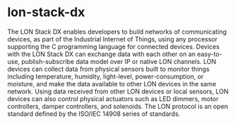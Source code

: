# lon-stack-dx
The LON Stack DX enables developers to build networks of communicating devices, as part of the Industrial Internet of Things, using any processor supporting the C programming language for connected devices. Devices with the LON Stack DX can exchange data with each other on an easy-to-use, publish-subscribe data model over IP or native LON channels. LON devices can collect data from physical sensors built to monitor things including temperature, humidity, light-level, power-consumption, or moisture, and make the data available to other LON devices in the same network. Using data received from other LON devices or local sensors, LON devices can also control physical actuators such as LED dimmers, motor controllers, damper controllers, and solenoids. The LON protocol is an open standard defined by the ISO/IEC 14908 series of standards.
